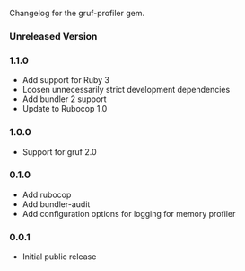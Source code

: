 Changelog for the gruf-profiler gem.

### Unreleased Version

### 1.1.0

- Add support for Ruby 3
- Loosen unnecessarily strict development dependencies
- Add bundler 2 support
- Update to Rubocop 1.0

### 1.0.0

- Support for gruf 2.0

### 0.1.0

- Add rubocop
- Add bundler-audit
- Add configuration options for logging for memory profiler

### 0.0.1

- Initial public release
